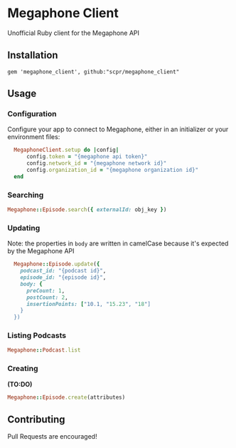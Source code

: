 # Megaphone Client
Unofficial Ruby client for the Megaphone API

## Installation
    gem 'megaphone_client', github:"scpr/megaphone_client"

## Usage
### Configuration
Configure your app to connect to Megaphone, either in an initializer or your environment files:

```ruby
  MegaphoneClient.setup do |config|
      config.token = "{megaphone api token}"
      config.network_id = "{megaphone network id}"
      config.organization_id = "{megaphone organization id}"
  end
```

### Searching

```ruby
Megaphone::Episode.search({ externalId: obj_key })
```

### Updating

Note: the properties in `body` are written in camelCase because it's expected by the Megaphone API

```ruby
  Megaphone::Episode.update({
    podcast_id: "{podcast id}",
    episode_id: "{episode id}",
    body: {
      preCount: 1,
      postCount: 2,
      insertionPoints: ["10.1, "15.23", "18"]
    }
  })
```

### Listing Podcasts

```ruby
Megaphone::Podcast.list
```

### Creating

**(TO:DO)**
```ruby
Megaphone::Episode.create(attributes)
```

## Contributing

Pull Requests are encouraged!
